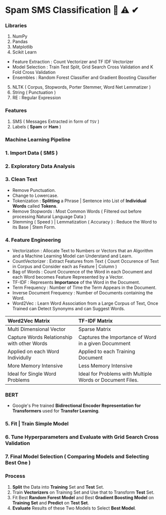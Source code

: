 # Spam SMS Classification 🔔 ⚠ ✔

### Libraries
1. NumPy
2. Pandas
3. Matplotlib
4. Scikit Learn 
  * Feature Extraction : Count Vectorizer and TF IDF Vectorizer
  * Model Selection : Train Test Split, Grid Search Cross Validation and K Fold Cross Validation
  * Ensembles : Random Forest Classifier and Gradient Boosting Classifier
5. NLTK ( Corpus, Stopwords, Porter Stemmer, Word Net Lemmatizer )
6. String ( Punctuation )
7. RE : Regular Expression

### Features
1. SMS ( Messages Extracted in form of `TSV` )
2. Labels ( **Spam** or **Ham** )

### Machine Learning Pipeline

### 1. **Import** Data ( SMS )

### 2. **Exploratory Data Analysis**

### 3. **Clean** Text 

- Remove Punctuation.
- Change to Lowercase.
- Tokenization : **Splitting** a Phrase | Sentence into List of **Individual Words** called **Tokens**.
- Remove Stopwords : Most Common Words ( Filtered out before processing Natural Language Data )
- Stemming ( Speed ) | Lemmatization ( Accuracy ) : Reduce the Word to its Base | Stem Form.

### 4. **Feature Engineering**

- Vectorization : Allocate Text to Numbers or Vectors that an Algorithm and a Machine Learning Model can Understand and Learn.
- CountVectorizer : Extract Features from Text ( Count Occurence of Text in Corpus and Consider each as Feature | Column )
- Bag of Words : Count Occurence of the Word in each Document and each Word becomes Feature Represented by a Vector. 
- TF-IDF : Represents **Importance** of the Word in the Document. 
- Term Frequency : Number of Time the Term Appears in the Document. 
- Inverse Document Frequency : Number of Documents containing the Word.
- Word2Vec : Learn Word Association from a Large Corpus of Text, Once Trained can Detect Synonyms and can Suggest Words.

Word2Vec Matrix | TF-IDF Matrix
:--- | :--- 
Multi Dimensional Vector | Sparse Matrix
Capture Words Relationship with other Words | Captures the Importance of Word in a given Documment
Applied on each Word Individully | Applied to each Training Document
More Memory Intensive | Less Memory Intensive
Ideal for Single Word Problems | Ideal for Problems with Multiple Words or Document Files.

### BERT 
- Google's Pre trained **Bidirectional Encoder Representation for Transformers** used for **Transfer Learning**.

### 5. **Fit** | **Train** Simple Model

### 6. **Tune Hyperparameters** and **Evaluate** with **Grid Search Cross Validation**

### 7. Final **Model Selection** ( Comparing Models and Selecting Best One )

### Process
1. **Split** the Data into **Training** Set and **Test** Set.
2. Train **Vectorizers** on Training Set and Use that to Transform **Test** Set.
3. Fit Best **Random Forest Model** and Best **Gradient Boosting Model** on **Training Set** and **Predict** on **Test Set**.
4. **Evaluate** Results of these Two Models to Select **Best Model**.

